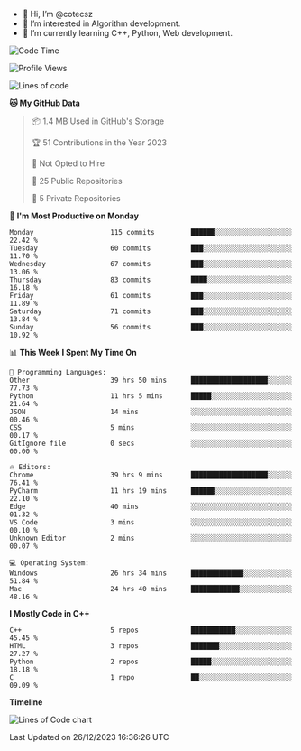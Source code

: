- 👋 Hi, I’m @cotecsz
- 👀 I’m interested in Algorithm development.
- 🌱 I’m currently learning C++, Python, Web development.

<!---
cotecsz/cotecsz is a ✨ special ✨ repository because its `README.md` (this file) appears on your GitHub profile.
You can click the Preview link to take a look at your changes.
--->

<!--START_SECTION:waka-->
![Code Time](http://img.shields.io/badge/Code%20Time-242%20hrs%2011%20mins-blue)

![Profile Views](http://img.shields.io/badge/Profile%20Views-0-blue)

![Lines of code](https://img.shields.io/badge/From%20Hello%20World%20I%27ve%20Written-1.2%20million%20lines%20of%20code-blue)

**🐱 My GitHub Data** 

> 📦 1.4 MB Used in GitHub's Storage 
 > 
> 🏆 51 Contributions in the Year 2023
 > 
> 🚫 Not Opted to Hire
 > 
> 📜 25 Public Repositories 
 > 
> 🔑 5 Private Repositories 
 > 
📅 **I'm Most Productive on Monday** 

```text
Monday                   115 commits         ██████░░░░░░░░░░░░░░░░░░░   22.42 % 
Tuesday                  60 commits          ███░░░░░░░░░░░░░░░░░░░░░░   11.70 % 
Wednesday                67 commits          ███░░░░░░░░░░░░░░░░░░░░░░   13.06 % 
Thursday                 83 commits          ████░░░░░░░░░░░░░░░░░░░░░   16.18 % 
Friday                   61 commits          ███░░░░░░░░░░░░░░░░░░░░░░   11.89 % 
Saturday                 71 commits          ███░░░░░░░░░░░░░░░░░░░░░░   13.84 % 
Sunday                   56 commits          ███░░░░░░░░░░░░░░░░░░░░░░   10.92 % 
```


📊 **This Week I Spent My Time On** 

```text
💬 Programming Languages: 
Other                    39 hrs 50 mins      ███████████████████░░░░░░   77.73 % 
Python                   11 hrs 5 mins       █████░░░░░░░░░░░░░░░░░░░░   21.64 % 
JSON                     14 mins             ░░░░░░░░░░░░░░░░░░░░░░░░░   00.46 % 
CSS                      5 mins              ░░░░░░░░░░░░░░░░░░░░░░░░░   00.17 % 
GitIgnore file           0 secs              ░░░░░░░░░░░░░░░░░░░░░░░░░   00.00 % 

🔥 Editors: 
Chrome                   39 hrs 9 mins       ███████████████████░░░░░░   76.41 % 
PyCharm                  11 hrs 19 mins      ██████░░░░░░░░░░░░░░░░░░░   22.10 % 
Edge                     40 mins             ░░░░░░░░░░░░░░░░░░░░░░░░░   01.32 % 
VS Code                  3 mins              ░░░░░░░░░░░░░░░░░░░░░░░░░   00.10 % 
Unknown Editor           2 mins              ░░░░░░░░░░░░░░░░░░░░░░░░░   00.07 % 

💻 Operating System: 
Windows                  26 hrs 34 mins      █████████████░░░░░░░░░░░░   51.84 % 
Mac                      24 hrs 40 mins      ████████████░░░░░░░░░░░░░   48.16 % 
```

**I Mostly Code in C++** 

```text
C++                      5 repos             ███████████░░░░░░░░░░░░░░   45.45 % 
HTML                     3 repos             ███████░░░░░░░░░░░░░░░░░░   27.27 % 
Python                   2 repos             █████░░░░░░░░░░░░░░░░░░░░   18.18 % 
C                        1 repo              ██░░░░░░░░░░░░░░░░░░░░░░░   09.09 % 
```



**Timeline**

![Lines of Code chart](https://raw.githubusercontent.com/cotecsz/cotecsz/master/assets/bar_graph.png)


 Last Updated on 26/12/2023 16:36:26 UTC
<!--END_SECTION:waka-->
